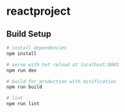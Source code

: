 reactproject
===

## Build Setup

``` bash
# install dependencies
npm install

# serve with hot reload at localhost:8003
npm run dev

# build for production with minification
npm run build

# lint
npm run lint

```
